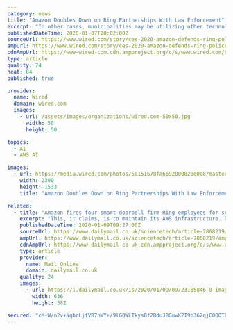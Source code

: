 ```yaml
---
category: news
title: "Amazon Doubles Down on Ring Partnerships With Law Enforcement"
excerpt: "In other cases, municipalities may be utilizing other technology—such as Amazon’s Rekognition product—to extract data even if the security cameras themselves aren’t the most sophisticated. When asked whether Amazon had considered applying facial recognition software technology to Ring cameras, Limp pointed out that Amazon hasn’t ..."
publishedDateTime: 2020-01-07T20:02:00Z
sourceUrl: https://www.wired.com/story/ces-2020-amazon-defends-ring-police-partnerships/
ampUrl: https://www.wired.com/story/ces-2020-amazon-defends-ring-police-partnerships/amp
cdnAmpUrl: https://www-wired-com.cdn.ampproject.org/c/s/www.wired.com/story/ces-2020-amazon-defends-ring-police-partnerships/amp
type: article
quality: 74
heat: 84
published: true

provider:
  name: Wired
  domain: wired.com
  images:
    - url: /assets/images/organizations/wired.com-50x50.jpg
      width: 50
      height: 50

topics:
  - AI
  - AWS AI

images:
  - url: https://media.wired.com/photos/5e151678fa6692000820d0e8/master/pass/Biz_Ring-1174747225.jpg
    width: 2300
    height: 1533
    title: "Amazon Doubles Down on Ring Partnerships With Law Enforcement"

related:
  - title: "Amazon fires four smart-doorbell firm Ring employees for snooping on customers' video feeds without permission"
    excerpt: "This, it claims, is to maintain its AWS infrastructure. Ring also failed to rule out the possibility of adding Amazon's controversial Rekognition facial recognition technology to its products. Instead of clarifying if it would implement this feature in future models,it named rivals that offer facial recognition technology in their products."
    publishedDateTime: 2020-01-09T09:27:00Z
    sourceUrl: https://www.dailymail.co.uk/sciencetech/article-7868219/Amazons-Ring-fired-four-members-staff-snooping-customers.html
    ampUrl: https://www.dailymail.co.uk/sciencetech/article-7868219/amp/Amazons-Ring-fired-four-members-staff-snooping-customers.html
    cdnAmpUrl: https://www-dailymail-co-uk.cdn.ampproject.org/c/s/www.dailymail.co.uk/sciencetech/article-7868219/amp/Amazons-Ring-fired-four-members-staff-snooping-customers.html
    type: article
    provider:
      name: Mail Online
      domain: dailymail.co.uk
    quality: 24
    images:
      - url: https://i.dailymail.co.uk/1s/2020/01/09/09/23185846-0-image-a-8_1578561041268.jpg
        width: 636
        height: 382

secured: "cM+W/n2v+NqbrLjfVR7nWY+/9lGQWLTkysOf2BduJBGuwK2I9b362qjCOQOTEH4Vrl5A+BaghwPg3BWwyRCXXZcO5hKr9NquCsht83WNrTjJxwKihlvrvlYaI7+QPch7oZnW7jHzlnHiBkxXzMGnaMNXqPeUXdC4s6jw6NF6ThBEItRexKQZ0iUU/x52yzS+of7+YZKkX/JraQ0jlnF6jznxLl4bb+mXFwJHk/2Ki+7unRpZc/ZsFkrmcdHSm7vXx3hvIBVtz1lurIYdYeNGZzN+R3SWZ8EZm9yoPkNt7od2MF3LBrsnwhUsVdbAefpHts8yGdVAQsfRpy3A5qKegnshV5ZL+9A/qK92cOaI8hTDMzx37QQlFAWqNJ2fcHJ9erVbMCQT9hbtFbRqpkNCh/ihlJhSFBZn3ajWHuumg2F1fbg0saUOK8G/sAPok24QnrjWfdYotBYOUyxd9yGVBw==;tHaG+kXVsmr/r1RwbngT1w=="
---
```


